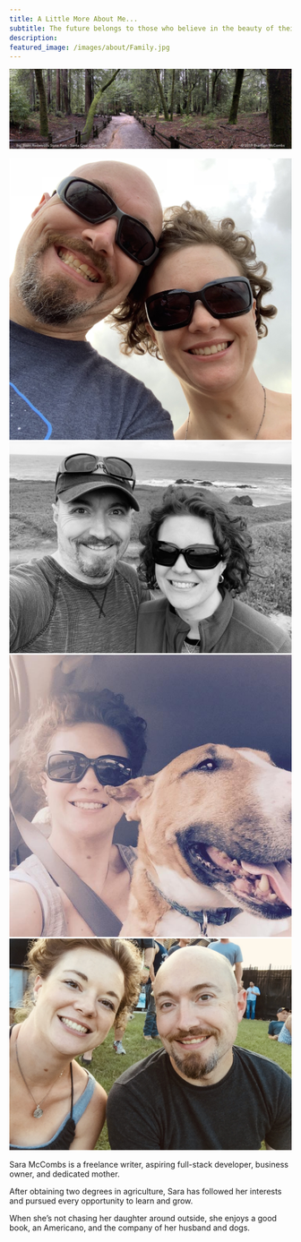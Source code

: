 ```yaml
---
title: A Little More About Me...
subtitle: The future belongs to those who believe in the beauty of their dreams. -Eleanor Roosevelt
description: 
featured_image: /images/about/Family.jpg
---
```


![](/images/big-basin-2019.jpg)

<div class="gallery" data-columns="4">
	<img src="/images/about/sara-brandon-19.jpg">
	<img src="/images/about/sara-brandon-2-19.jpg">
	<img src="/images/about/sara-lorelei-2016.JPG">
	<img src="/images/about/sara-brandon-2016.jpg">
</div>

Sara McCombs is a freelance writer, aspiring full-stack developer, business owner, and dedicated mother.

After obtaining two degrees in agriculture, Sara has followed her interests and pursued every opportunity to learn and grow.

When she’s not chasing her daughter around outside, she enjoys a good book, an Americano, and the company of her husband and dogs.

